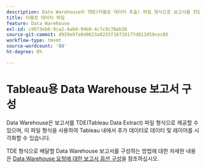 ```yaml
---
description: Data Warehouse이 TDE(타블로 데이터 추출) 파일 형식으로 보고서를 전달하는 방법에 대해 알아봅니다. 이 정보를 이메일로 전송하거나 FTP를 사용하여 FTP 사이트로 전송할 수 있습니다.
title: 타블로 데이터 파일
feature: Data Warehouse
exl-id: c9973eb6-9ca2-4a8d-94b0-4c7c9c70ab26
source-git-commit: d929e97a9d9623a8255f16729177d812d59cec05
workflow-type: tm+mt
source-wordcount: '88'
ht-degree: 0%

---
```


# Tableau용 Data Warehouse 보고서 구성

Data Warehouse은 보고서를 TDE(Tableau Data Extract) 파일 형식으로 제공할 수 있으며, 이 파일 형식을 사용하여 Tableau 내에서 추가 데이터로 데이터 및 레이어를 시각화할 수 있습니다.

TDE 형식으로 배달할 Data Warehouse 보고서를 구성하는 방법에 대한 자세한 내용은 [Data Warehouse 요청에 대한 보고서 옵션 구성](/help/export/data-warehouse/create-request/dw-request-report-options.md)을 참조하십시오.
